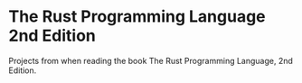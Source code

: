 # The Rust Programming Language 2nd Edition

Projects from when reading the book The Rust Programming Language, 2nd Edition.
